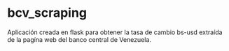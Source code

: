 # bcv_scraping
Aplicación creada en flask para obtener la tasa de cambio bs-usd extraída de la pagína web del banco central de Venezuela.
